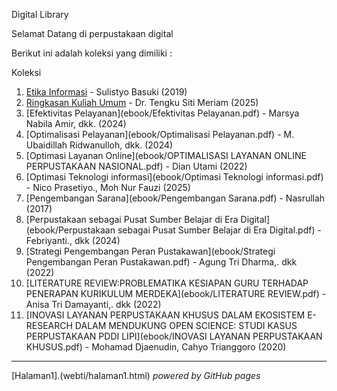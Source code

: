 Digital Library

Selamat Datang di perpustakaan digital

Berikut ini adalah koleksi yang dimiliki :

Koleksi
1. [Etika Informasi](ebook/garuda2590562.pdf) - Sulistyo Basuki (2019)
2. [Ringkasan Kuliah Umum](ebook/Rinnkasan.pdf) - Dr. Tengku Siti Meriam (2025)
3. [Efektivitas Pelayanan](ebook/Efektivitas Pelayanan.pdf) - Marsya Nabila Amir, dkk. (2024)
4. [Optimalisasi Pelayanan](ebook/Optimalisasi Pelayanan.pdf) - M. Ubaidillah Ridwanulloh, dkk. (2024)
5. [Optimasi Layanan Online](ebook/OPTIMALISASI LAYANAN ONLINE PERPUSTAKAAN NASIONAL.pdf) - Dian Utami (2022)
6. [Optimasi Teknologi informasi](ebook/Optimasi Teknologi informasi.pdf) - Nico Prasetiyo., Moh Nur Fauzi (2025)
7. [Pengembangan Sarana](ebook/Pengembangan Sarana.pdf) - Nasrullah (2017)
8. [Perpustakaan sebagai Pusat Sumber Belajar di Era Digital](ebook/Perpustakaan sebagai Pusat Sumber Belajar di Era Digital.pdf) - Febriyanti., dkk (2024)
9. [Strategi Pengembangan Peran Pustakawan](ebook/Strategi Pengembangan Peran Pustakawan.pdf) - Agung Tri Dharma,. dkk (2022)
10. [LITERATURE REVIEW:PROBLEMATIKA KESIAPAN GURU TERHADAP PENERAPAN KURIKULUM MERDEKA](ebook/LITERATURE REVIEW.pdf) - Anisa Tri Damayanti,. dkk (2022)
11. [INOVASI LAYANAN PERPUSTAKAAN KHUSUS DALAM EKOSISTEM E-RESEARCH DALAM MENDUKUNG OPEN SCIENCE: STUDI KASUS PERPUSTAKAAN PDDI LIPI](ebook/INOVASI LAYANAN PERPUSTAKAAN KHUSUS.pdf) - Mohamad Djaenudin, Cahyo Trianggoro (2020)

---
[Halaman1].(webti/halaman1.html)
*powered by GitHub pages*
